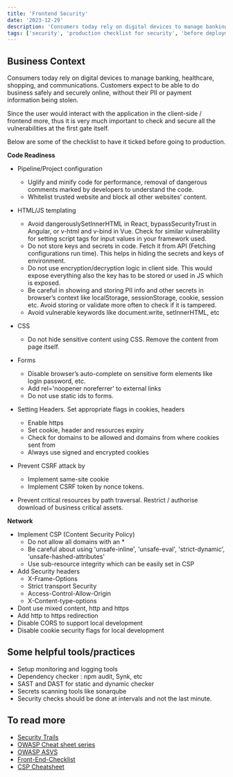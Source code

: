 ```yaml
---
title: 'Frontend Security'
date: '2023-12-29'
description: 'Consumers today rely on digital devices to manage banking, healthcare, shopping, and communications. Customers expect to be able to do business safely and securely online, without their PII or payment information being stolen.'
tags: ['security', 'production checklist for security', 'before deployment']
---
```


## Business Context

Consumers today rely on digital devices to manage banking, healthcare, shopping, and communications. Customers expect to be able to do business safely and securely online, without their PII or payment information being stolen.

Since the user would interact with the application in the client-side / frontend more, thus it is very much important to check and secure all the vulnerabilities at the first gate itself.

Below are some of the checklist to have it ticked before going to production.

**Code Readiness**

- Pipeline/Project configuration

  - Uglify and minify code for performance, removal of dangerous comments marked by developers to understand the code.
  - Whitelist trusted website and block all other websites’ content.

- HTML/JS templating

  - Avoid dangerouslySetInnerHTML in React, bypassSecurityTrust in Angular, or v-html and v-bind in Vue. Check for similar vulnerability for setting script tags for input values in your framework used.
  - Do not store keys and secrets in code. Fetch it from API (Fetching configurations run time). This helps in hiding the secrets and keys of environment.
  - Do not use encryption/decryption logic in client side. This would expose everything also the key has to be stored or used in JS which is exposed.
  - Be careful in showing and storing PII info and other secrets in browser’s context like localStorage, sessionStorage, cookie, session etc. Avoid storing or validate more often to check if it is tampered.
  - Avoid vulnerable keywords like document.write, setInnerHTML, etc

- CSS

  - Do not hide sensitive content using CSS. Remove the content from page itself.

- Forms
  - Disable browser’s auto-complete on sensitive form elements like login password, etc.
  - Add rel='noopener noreferrer' to external links
  - Do not use static ids to forms.
- Setting Headers. Set appropriate flags in cookies, headers
  - Enable https
  - Set cookie, header and resources expiry
  - Check for domains to be allowed and domains from where cookies sent from
  - Always use signed and encrypted cookies
- Prevent CSRF attack by
  - Implement same-site cookie
  - Implement CSRF token by nonce tokens.
- Prevent critical resources by path traversal. Restrict / authorise download of business critical assets.

**Network**

- Implement CSP (Content Security Policy)
  - Do not allow all domains with an \*
  - Be careful about using 'unsafe-inline', 'unsafe-eval', 'strict-dynamic', 'unsafe-hashed-attributes'
  - Use sub-resource integrity which can be easily set in CSP
- Add Security headers
  - X-Frame-Options
  - Strict transport Security
  - Access-Control-Allow-Origin
  - X-Content-type-options
- Dont use mixed content, http and https
- Add http to https redirection
- Disable CORS to support local development
- Disable cookie security flags for local development

## Some helpful tools/practices

- Setup monitoring and logging tools
- Dependency checker : npm audit, Synk, etc
- SAST and DAST for static and dynamic checker
- Secrets scanning tools like sonarqube
- Security checks should be done at intervals and not the last minute.

## To read more

- [Security Trails](https://securitytrails.com/blog/frontend-security-best-practices)
- [OWASP Cheat sheet series](https://cheatsheetseries.owasp.org/)
- [OWASP ASVS](https://owasp.org/www-pdf-archive/OWASP_Application_Security_Verification_Standard_4.0-en.pdf)
- [Front-End-Checklist](https://github.com/thedaviddias/Front-End-Checklist#security)
- [CSP Cheatsheet](https://scotthelme.co.uk/csp-cheat-sheet/)

